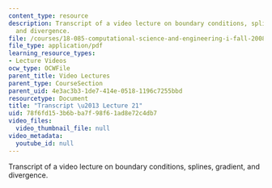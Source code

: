 ```yaml
---
content_type: resource
description: Transcript of a video lecture on boundary conditions, splines, gradient,
  and divergence.
file: /courses/18-085-computational-science-and-engineering-i-fall-2008/78f6fd153b6bba7f98f61ad8e72c4db7_18-085F08-L21.pdf
file_type: application/pdf
learning_resource_types:
- Lecture Videos
ocw_type: OCWFile
parent_title: Video Lectures
parent_type: CourseSection
parent_uid: 4e3ac3b3-1de7-414e-0518-1196c7255bbd
resourcetype: Document
title: "Transcript \u2013 Lecture 21"
uid: 78f6fd15-3b6b-ba7f-98f6-1ad8e72c4db7
video_files:
  video_thumbnail_file: null
video_metadata:
  youtube_id: null
---
```

Transcript of a video lecture on boundary conditions, splines, gradient, and divergence.

